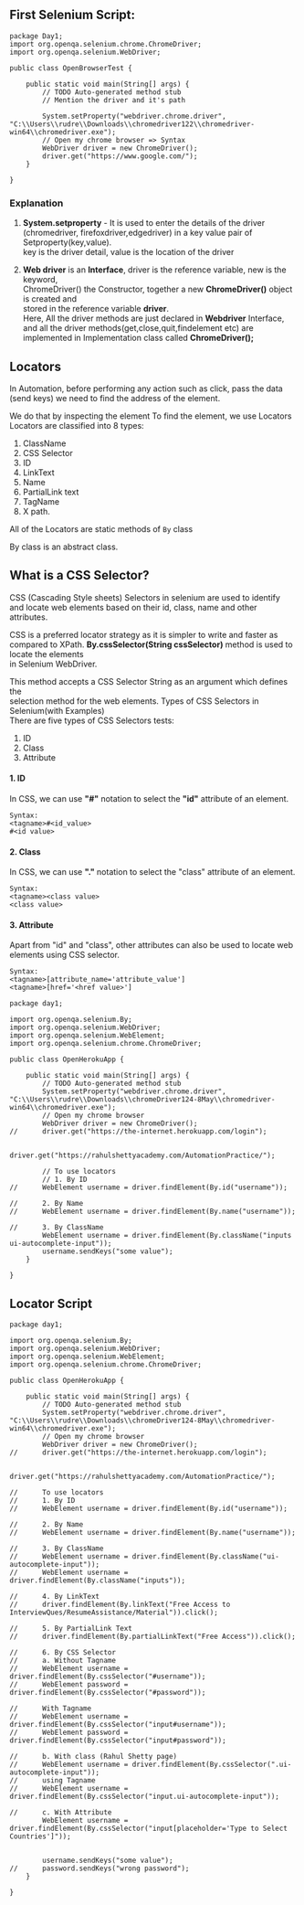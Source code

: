 ## First Selenium Script:

```
package Day1;
import org.openqa.selenium.chrome.ChromeDriver;
import org.openqa.selenium.WebDriver;

public class OpenBrowserTest {

	public static void main(String[] args) {
		// TODO Auto-generated method stub
		// Mention the driver and it's path
		
		System.setProperty("webdriver.chrome.driver", "C:\\Users\\rudre\\Downloads\\chromedriver122\\chromedriver-win64\\chromedriver.exe");
		// Open my chrome browser => Syntax
		WebDriver driver = new ChromeDriver();
		driver.get("https://www.google.com/");
	}

}
```

### Explanation
1. **System.setproperty** - It is used to enter the details of the driver  
(chromedriver, firefoxdriver,edgedriver) in a key value pair of Setproperty(key,value).  
key is the driver detail, value is the location of the driver  

2. **Web driver** is an **Interface**, driver is the reference variable, new is the keyword,  
ChromeDriver() the Constructor, together a new **ChromeDriver()** object is created and  
stored in the reference variable **driver**.  
Here, All the driver methods are just declared in **Webdriver** Interface, and all the driver methods(get,close,quit,findelement etc) are implemented in Implementation class called **ChromeDriver();**

## Locators

In Automation, before performing any action such as click, pass the data (send keys) we need to find the address of the element.

We do that by inspecting the element
To find the element, we use Locators
Locators are classified into 8 types:
1. ClassName
2. CSS Selector
3. ID
4. LinkText
5. Name
6. PartialLink text
7. TagName
8. X path.

All of the Locators are static methods of `By` class

By class is an abstract class.

## What is a CSS Selector?
CSS (Cascading Style sheets) Selectors in selenium are used to identify   
and locate web elements based on their id, class, name and other attributes.  

CSS is a preferred locator strategy as it is simpler to write and faster as   
compared to XPath.
**By.cssSelector(String cssSelector)**  method is used to locate the elements   
in Selenium WebDriver.

This method accepts a CSS Selector String as an argument which defines the   
selection method for the web elements. Types of CSS Selectors in Selenium(with Examples)  
There are five types of CSS Selectors tests:
1. ID
2. Class
3. Attribute

#### 1. ID
In CSS, we can use **"#"** notation to select the **"id"** attribute of an element.
```
Syntax:
<tagname>#<id_value>
#<id value>
```

#### 2. Class
In CSS, we can use **"."** notation to select the "class" attribute of an element.

```
Syntax:
<tagname><class value>
<class value>
```

#### 3. Attribute
Apart from "id" and "class", other attributes can also be used to locate web elements using CSS selector.
```
Syntax:
<tagname>[attribute_name='attribute_value']
<tagname>[href='<href value>']
```

```
package day1;

import org.openqa.selenium.By;
import org.openqa.selenium.WebDriver;
import org.openqa.selenium.WebElement;
import org.openqa.selenium.chrome.ChromeDriver;

public class OpenHerokuApp {

	public static void main(String[] args) {
		// TODO Auto-generated method stub
		System.setProperty("webdriver.chrome.driver", "C:\\Users\\rudre\\Downloads\\chromeDriver124-8May\\chromedriver-win64\\chromedriver.exe");
		// Open my chrome browser
		WebDriver driver = new ChromeDriver();
//		driver.get("https://the-internet.herokuapp.com/login");
		
		driver.get("https://rahulshettyacademy.com/AutomationPractice/"); 
		
		// To use locators
		// 1. By ID
//		WebElement username = driver.findElement(By.id("username"));
		
//		2. By Name
//		WebElement username = driver.findElement(By.name("username"));
		
//		3. By ClassName
		WebElement username = driver.findElement(By.className("inputs ui-autocomplete-input"));
		username.sendKeys("some value");
	}

}

```

## Locator Script
```
package day1;

import org.openqa.selenium.By;
import org.openqa.selenium.WebDriver;
import org.openqa.selenium.WebElement;
import org.openqa.selenium.chrome.ChromeDriver;

public class OpenHerokuApp {

	public static void main(String[] args) {
		// TODO Auto-generated method stub
		System.setProperty("webdriver.chrome.driver", "C:\\Users\\rudre\\Downloads\\chromeDriver124-8May\\chromedriver-win64\\chromedriver.exe");
		// Open my chrome browser
		WebDriver driver = new ChromeDriver();
//		driver.get("https://the-internet.herokuapp.com/login");
		
		driver.get("https://rahulshettyacademy.com/AutomationPractice/"); 
		
//		To use locators
//		1. By ID
//		WebElement username = driver.findElement(By.id("username"));
		
//		2. By Name
//		WebElement username = driver.findElement(By.name("username"));
		
//		3. By ClassName
//		WebElement username = driver.findElement(By.className("ui-autocomplete-input"));
//		WebElement username = driver.findElement(By.className("inputs"));
		
//		4. By LinkText
//		driver.findElement(By.linkText("Free Access to InterviewQues/ResumeAssistance/Material")).click();
		
//		5. By PartialLink Text
//		driver.findElement(By.partialLinkText("Free Access")).click();
		
//		6. By CSS Selector
//		a. Without Tagname
//		WebElement username = driver.findElement(By.cssSelector("#username"));
//		WebElement password = driver.findElement(By.cssSelector("#password"));

//		With Tagname
//		WebElement username = driver.findElement(By.cssSelector("input#username"));
//		WebElement password = driver.findElement(By.cssSelector("input#password"));
		
//		b. With class (Rahul Shetty page)  
//		WebElement username = driver.findElement(By.cssSelector(".ui-autocomplete-input"));
//		using Tagname
//		WebElement username = driver.findElement(By.cssSelector("input.ui-autocomplete-input"));

//		c. With Attribute
		WebElement username = driver.findElement(By.cssSelector("input[placeholder='Type to Select Countries']"));
		
		
		username.sendKeys("some value");
//		password.sendKeys("wrong password");
	}

}

```